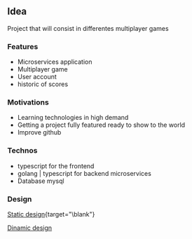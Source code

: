 ## Idea

Project that will consist in differentes multiplayer games

### Features

- Microservices application
- Multiplayer game
- User account
- historic of scores

### Motivations

- Learning technologies in high demand
- Getting a project fully featured ready to show to the world
- Improve github

### Technos

- typescript for the frontend
- golang | typescript for backend microservices
- Database mysql

### Design
[Static design](https://drive.google.com/file/d/1v26kDlXHC8ymSVP9U0YCWqmtaixvkuXy/view?usp=drive_link){target="\blank"}

[Dinamic design](https://excalidraw.com/#json=A66Kyzo_Nk71EZg5aRiRK,geO4Ihkatm1aEXfKapblow)


